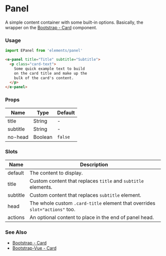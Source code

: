 # Panel

A simple content container with some built-in options. Basically, the wrapper on the [Bootstrap - Card](http://getbootstrap.com/docs/4.0/components/card/) component.

<!-- STORY -->

### Usage

```js
import EPanel from 'elements/panel'
```
```html
<e-panel title="Title" subtitle="Subtitle">
  <p class="card-text">
    Some quick example text to build
    on the card title and make up the
    bulk of the card's content.
  </p>
</e-panel>
```

### Props

| Name     | Type    | Default |
|----------|---------|---------|
| title    | String  | -       |
| subtitle | String  | -       |
| no-head  | Boolean | `false` |

### Slots

| Name     | Description |
|----------|-------------|
| default  | The content to display. |
| title    | Custom content that replaces `title` and `subtitle` elements. |
| subtitle | Custom content that replaces `subtitle` element. |
| head     | The whole custom `.card-title` element that overrides `slot="actions"` too. |
| actions  | An optional content to place in the end of panel head. |

### See Also
- [Bootstrap - Card](http://getbootstrap.com/docs/4.0/components/card/)
- [Bootstrap-Vue - Card](https://bootstrap-vue.js.org/docs/components/card)
